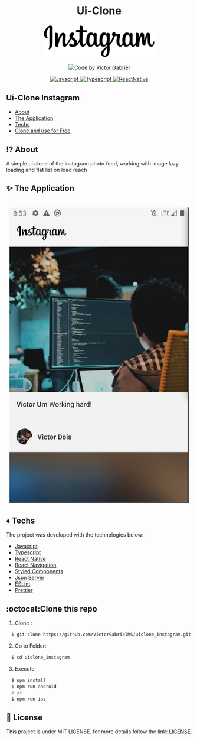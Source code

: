 <h1 align="center">
    <span>Ui-Clone</span>
</h1>
<h3 align="center">
    <img alt="Logo" title="#logo" width="300px" src="github/instagram.png" style="border-radius: 8px">
</h3>

<p align="center">
   <a href="https://github.com/VictorGabrielMS">
    <img alt="Code by Victor Gabriel" src="https://img.shields.io/badge/code%20by-Victor Gabriel-%23E02041">
  </a>
</p>

<p align="center">
  <a href="https://developer.mozilla.org/pt-BR/docs/Web/JavaScript">
    <img alt="Javacript" src="https://img.shields.io/badge/Javacript-%23D1CB36">
  </a>
  <a href="https://www.typescriptlang.org/">
    <img alt="Typescript" src="https://img.shields.io/badge/Typescript-%23007acc">
  </a>
  <a href="https://reactnative.dev/">
    <img alt="ReactNative" src="https://img.shields.io/badge/React Native-%235465D1">
  </a>
</p>

## Ui-Clone Instagram

- [About](#about)
- [The Application](#application)
- [Techs](#techs)
- [Clone and use for Free](#clone)

<a id="about"></a>

## :interrobang: About

A simple ui clone of the instagram photo feed, working with image lazy loading and flat list on load reach

<a id="application"></a>

## :sparkles: The Application

<h1 align="center">
    <img alt="home" src="github/screen_one.png">
</h1>

<a id="techs"></a>

## :diamonds: Techs

The project was developed with the technologies below:

- [Javacript](https://developer.mozilla.org/pt-BR/docs/Web/JavaScript)
- [Typescript](https://www.typescriptlang.org/)
- [React Native](https://expo.io/)
- [React Navigation](https://reactnavigation.org/)
- [Styled Components](https://styled-components.com/)
- [Json Server](https://www.npmjs.com/package/json-server)
- [ESLint](https://eslint.org/)
- [Prettier](https://prettier.io/)

<a id="clone"></a>

## :octocat:Clone this repo

1. Clone :

```sh
  $ git clone https://github.com/VictorGabrielMS/uiclone_instagram.git
```

2. Go to Folder:

```sh
  $ cd uiclone_instagram
```

3. Execute:

```sh
  $ npm install
  $ npm run android
  # or
  $ npm run ios
```

## :memo: License

This project is under MIT LICENSE. for more details follow the link: [LICENSE](LICENSE).

